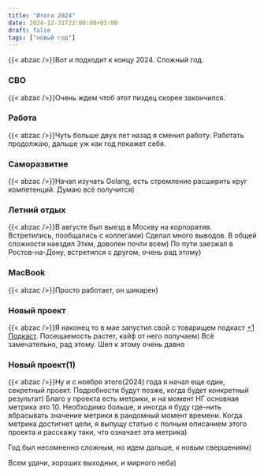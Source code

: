 ```yaml
---
title: "Итоги 2024"
date: 2024-12-31T22:00:00+03:00
draft: false
tags: ["новый год"]
---
```

{{< abzac />}}Вот и подходит к концу 2024. Сложный год.
<!--more-->

### СВО
{{< abzac />}}Очень ждем чтоб этот пиздец скорее закончился.

### Работа
{{< abzac />}}Чуть больше двух лет назад я сменил работу. Работать продолжаю, дальше уж как год покажет себя.

### Саморазвитие
{{< abzac />}}Начал изучать Golang, есть стремление расширить круг компетенций. Думаю всё получится)

### Летний отдых
{{< abzac />}}В августе был выезд в Москву на корпоратив. Встретились, пообщались с коллегами) Сделал много выводов. В общей сложности наездил 3ткм, доволен почти всем) По пути заезжал в Ростов-на-Дону, встретился с другом, очень рад этому)

### MacBook
{{< abzac />}}Просто работает, он шикарен)

### Новый проект
{{< abzac />}}Я наконец то в мае запустил свой с товарищем подкаст [+1 Подкаст](https://liven-mv.ru/podcasts/). Посещаемость растет, кайф от него получаем) Всё замечательно, рад этому. 
Шел к этому очень давно

### Новый проект(1)
{{< abzac />}}Ну и с ноября этого(2024) года я начал еще один, секретный проект. Подробности будут позже, когда будет конкретный результат) Благо у проекта есть метрики, и на момент НГ основная метрика это 10.
Необходимо больше, и иногда я буду где-нить вбрасывать значение метрики в рандомный момент времени. Когда метрика достигнет цели, я выпущу статью с полным описанием этого проекта и расскажу таки, что означает эта метрика)

Год был несомненно сложным, но идем дальше, к новым свершениям)

Всем удачи, хороших выходных, и мирного неба) 
